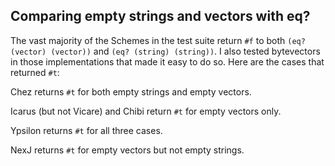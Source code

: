 ## Comparing empty strings and vectors with eq?

The vast majority of the Schemes in the test suite return `#f` to both `(eq? (vector) (vector))` and
`(eq? (string) (string))`.  I also tested bytevectors in those implementations that made it easy to do so.  Here are the cases that returned `#t`:

Chez returns `#t` for both empty strings and empty vectors.

Icarus (but not Vicare) and Chibi return `#t` for empty vectors only.

Ypsilon returns `#t` for all three cases.

NexJ returns `#t` for empty vectors but not empty strings.

